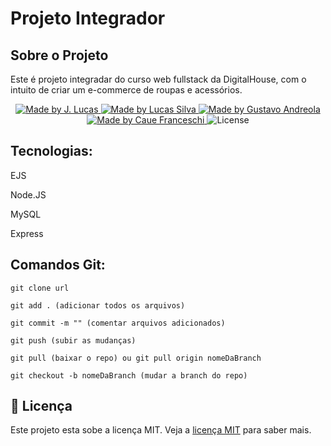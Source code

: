 # Projeto Integrador

## Sobre o Projeto

Este é projeto integradar do curso web fullstack da DigitalHouse, com o intuito de criar um e-commerce de roupas e acessórios. 

<p align="center">
<a href="https://www.linkedin.com/in/jo%C3%A3o-lucas-nascimento-andrade-34574398/">
    <img alt="Made by J. Lucas" src="https://img.shields.io/badge/made%20by-Jo%C3%A3o%20Lucas-blue">
</a>
<a href="https://www.linkedin.com/in/lucasdiassilva/">
    <img alt="Made by Lucas Silva" src="https://img.shields.io/badge/made%20by-Lucas%20Silva-blue">
</a>
<a href="">
    <img alt="Made by Gustavo Andreola" src="https://img.shields.io/badge/made%20by-Gustavo%20Andreola-blue">
</a>
<a href="">
    <img alt="Made by Caue Franceschi" src="https://img.shields.io/badge/made%20by-Caue%20Franceschi-blue">
</a>

<img alt="License" src="https://img.shields.io/badge/license-MIT-brightgreen?color=blue">
</p>

## Tecnologias:

<p>EJS</p>
<p>Node.JS</p>
<p>MySQL</p>
<p>Express</p>

## Comandos Git:
````
git clone url

git add . (adicionar todos os arquivos)

git commit -m "" (comentar arquivos adicionados)

git push (subir as mudanças)

git pull (baixar o repo) ou git pull origin nomeDaBranch

git checkout -b nomeDaBranch (mudar a branch do repo)

````

## 📝 Licença

Este projeto esta sobe a licença MIT. Veja a <a href="https://opensource.org/licenses/MIT">licença MIT</a> para saber mais.
